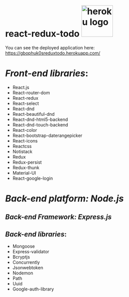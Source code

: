 # react-redux-todo  <img alt="heroku logo" src="https://www.fullstackpython.com/img/logos/heroku.png" width="100"/>
 
You can see the deployed application here: https://gbophuk0sreduxtodo.herokuapp.com/
  
  
# *Front-end libraries*:  
* React.js  
* React-router-dom
* React-redux  
* React-select
* React-dnd
* React-beautiful-dnd
* React-dnd-html5-backend
* React-dnd-touch-backend
* React-color
* React-bootstrap-daterangepicker
* React-icons
* Reactcss
* Notistack
* Redux
* Redux-persist
* Redux-thunk
* Material-UI
* React-google-login

# *Back-end platform: Node.js*
## *Back-end Framework: Express.js*
## *Back-end libraries*:  
* Mongoose  
* Express-validator
* Bcryptjs
* Concurrently
* Jsonwebtoken
* Nodemon
* Path
* Uuid
* Google-auth-library

